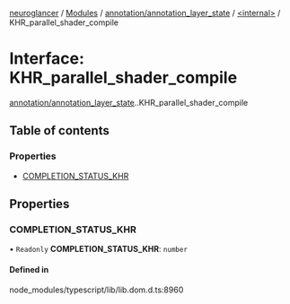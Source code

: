 [neuroglancer](../README.md) / [Modules](../modules.md) / [annotation/annotation\_layer\_state](../modules/annotation_annotation_layer_state.md) / [<internal\>](../modules/annotation_annotation_layer_state._internal_.md) / KHR\_parallel\_shader\_compile

# Interface: KHR\_parallel\_shader\_compile

[annotation/annotation_layer_state](../modules/annotation_annotation_layer_state.md).[<internal>](../modules/annotation_annotation_layer_state._internal_.md).KHR_parallel_shader_compile

## Table of contents

### Properties

- [COMPLETION\_STATUS\_KHR](annotation_annotation_layer_state._internal_.KHR_parallel_shader_compile.md#completion_status_khr)

## Properties

### COMPLETION\_STATUS\_KHR

• `Readonly` **COMPLETION\_STATUS\_KHR**: `number`

#### Defined in

node_modules/typescript/lib/lib.dom.d.ts:8960
